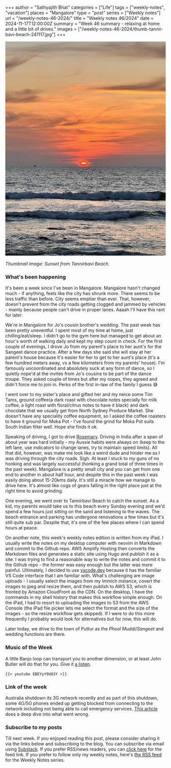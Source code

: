 +++
author = "Sathyajith Bhat"
categories = ["Life"]
tags = ["weekly-notes", "vacation"]
places = "Mangalore"
type = "post"
series = ["Weekly notes"]
url = "/weekly-notes-46-2024/"
title = "Weekly notes 46/2024"
date = 2024-11-17T12:00:00Z
summary = "Week 46 summary - relaxing at home and a little bit of drives."
images = ["/weekly-notes-46-2024/thumb-tannir-bavi-beach-241117.jpg"]
+++

![](thumb-tannir-bavi-beach-241117.jpg)

_Thumbnail image: Sunset from Tannirbavi Beach._ 

### What's been happening

It's been a week since I've been in Mangalore. Mangalore hasn't changed much - if anything, feels like the city has shrunk more. There seems to be less traffic than before. City seems emptier than ever. That, however, doesn't prevent from the city roads getting clogged and jammed by vehicles - mainly because people can't drive in proper lanes. Aaaah I'll have this rant for later. 

We're in Mangalore for Jo's cousin brother's wedding. The past week has been pretty uneventful. I spent most of my time at home, just chilling/eat/sleep. I didn't go to the gym here but managed to get about an hour's worth of walking daily and kept my step count in check. For the first couple of evenings, I drove Jo from my parent's place to her aunt's for the Sangeet dance practice. After a few days she said she will stay at her parent's house because it's easier for her to get to her aunt's place (it's a few hundred meters away, vs a few kilometers from my parents' house). I'm famously uncoordinated and absolutely suck at any form of dance, so I quietly nope'd at the invites from Jo's cousins to be part of the dance troupe. They asked couple of times but after my nopes, they agreed and didn't force me to join in. Perks of the first in-law of the family I guess 😅

I went over to my sister's place and gifted her and my neice some Tim Tams, ground coffee(a dark roast with chocolate notes specially for milk coffee, a light roast with floral/citrus notes to have it black) and dark chocolate that we usually get from North Sydney Produce Market. She doesn't have any speciality coffee equipment, so I asked the coffee roasters to have it ground for Moka Pot - I've found the grind for Moka Pot suits South Indian filter well. Hope she finds it ok. 

Speaking of driving, I got to drive [Rosemary](https://sathyabh.at/2016/05/03/two-years-and-16000km-with-rosemary-the-maruti-suzuki-celerio/). Driving in India after a span of about year was hard initially - my Aussie habits were always on (keep to the left lane, use indicators to change lanes, try to maintain speed limits). All that did, however, was make me look like a weird dude and hinder me as I was driving through the city roads. Sigh. At least I stuck to my guns of no honking and was largely successful (honking a grand total of three times in the past week). Mangalore is a pretty small city and you can get from one end to another in about half hour, and despite this in the past week I was easily doing about 15-20kms daily. It's still a miracle how we manage to drive here. It's almost like cogs of gears falling in the right place just at the right time to avoid grinding. 

One evening, we went over to Tannirbavi Beach to catch the sunset. As a kid, my parents would take us to this beach every Sunday evening and we'd spend a few hours just sitting on the sand and listening to the waves. The beach entrance and parking has undergone renovations a few times but it's still quite sub par. Despite that, it's one of the few places where I can spend hours at peace.

On another note, this week's weekly notes edition is written from my iPad. I usually write the notes on my desktop computer with neovim in Markdown and commit to the Github repo. AWS Amplify Hosting then converts the Markdown files and generates a static site using Hugo and publish it as a site. I was trying to find a reasonable way to write the notes and commit it to the Github repo - the former was easy enough but the latter was more painful. Ultimately, I decided to use [vscode.dev](https://code.visualstudio.com/blogs/2021/10/20/vscode-dev) because it has the familiar VS Code interface that I am familiar with. What's challenging are image uploads - I usually select the images from my Immich instance, covert the images to jpeg and resize them, and then publish to AWS S3, which is fronted by Amazon CloudFront as the CDN. On the desktop, I have the commands in my shell history that makes this workflow simple enough. On the iPad, I had to resort to uploading the images to S3 from the AWS Console (the iPad file picker lets me select the format and the size of the images - so the resize workflow gets skipped). If I were to do this more frequently I probably would look for alternatives but for now, this will do.

Later today, we drive to the town of Puttur as the _Phool Muddi_/_Sangeet_ and wedding functions are there. 

### Music of the Week

A little Banjo loop can transport you to another dimension, or at least John Butler will do that for you. Give it [a listen](https://youtu.be/EBEYyY9U83Y?si=lPlJZ9BbVaLlNeBI). 

    {{< youtube EBEYyY9U83Y >}}

### Link of the week

Australia shutdown its 3G network recently and as part of this shutdown, some 4G/5G phones ended up getting blocked from connecting to the network including not being able to call emergency services. [This article](https://medium.rip/@jamesdwho/australias-3g-shutdown-why-your-4g-5g-phone-is-now-blocked-5900cd5361e2) does a deep dive into what went wrong. 

### Subscribe to my posts

Till next week. If you enjoyed reading this post, please consider sharing it via the links below and subscribing to the blog. You can subscribe via email using [Substack](https://sathyabhat.substack.com/). If you prefer RSS/news readers, you can [click here](https://sathyabh.at/index.xml) for the feed link. If you prefer to follow only my weekly notes, here's [the RSS feed](https://sathyabh.at/series/weekly-notes/index.xml) for the Weekly Notes series. 